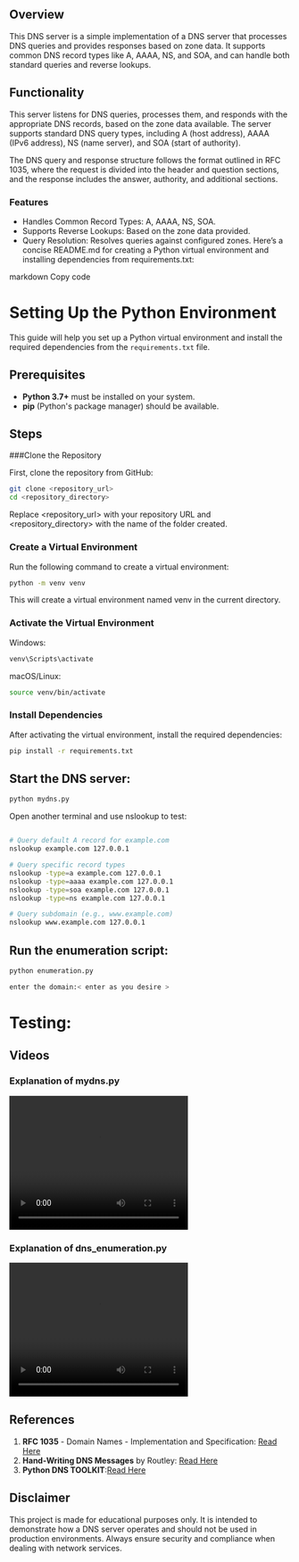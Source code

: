  ## Overview
This DNS server is a simple implementation of a DNS server that processes DNS queries and provides responses based on zone data. It supports common DNS record types like A, AAAA, NS, and SOA, and can handle both standard queries and reverse lookups.

## Functionality

This server listens for DNS queries, processes them, and responds with the appropriate DNS records, based on the zone data available. The server supports standard DNS query types, including A (host address), AAAA (IPv6 address), NS (name server), and SOA (start of authority).

The DNS query and response structure follows the format outlined in RFC 1035, where the request is divided into the header and question sections, and the response includes the answer, authority, and additional sections.

### Features
- Handles Common Record Types: A, AAAA, NS, SOA.
- Supports Reverse Lookups: Based on the zone data provided.
- Query Resolution: Resolves queries against configured zones.
Here’s a concise README.md for creating a Python virtual environment and installing dependencies from requirements.txt:

markdown
Copy code
# Setting Up the Python Environment

This guide will help you set up a Python virtual environment and install the required dependencies from the `requirements.txt` file. 

## Prerequisites

- **Python 3.7+** must be installed on your system.
- **pip** (Python's package manager) should be available.

## Steps

###Clone the Repository

First, clone the repository from GitHub:

```bash
git clone <repository_url>
cd <repository_directory>
```
Replace <repository_url> with your repository URL and <repository_directory> with the name of the folder created.
### Create a Virtual Environment
Run the following command to create a virtual environment:
```bash
python -m venv venv
```
This will create a virtual environment named venv in the current directory.
### Activate the Virtual Environment
Windows:
```bash
venv\Scripts\activate
```
macOS/Linux:
```bash
source venv/bin/activate
```
### Install Dependencies
After activating the virtual environment, install the required dependencies:

```bash
pip install -r requirements.txt
```
## Start the DNS server:

```bash
python mydns.py
```

Open another terminal and use nslookup to test:

```bash

# Query default A record for example.com
nslookup example.com 127.0.0.1

# Query specific record types
nslookup -type=a example.com 127.0.0.1
nslookup -type=aaaa example.com 127.0.0.1
nslookup -type=soa example.com 127.0.0.1
nslookup -type=ns example.com 127.0.0.1

# Query subdomain (e.g., www.example.com)
nslookup www.example.com 127.0.0.1
```
## Run the enumeration script:

```bash
python enumeration.py

enter the domain:< enter as you desire >
```
# Testing:
## Videos

### Explanation of mydns.py
<video width="320" height="240" controls>
  <source src="https://github.com/Pookie-n-Rookie/DNS_SERVER/raw/main/mydns%20(1).mp4" type="video/mp4">

</video>

### Explanation of dns_enumeration.py
<video width="320" height="240" controls>
  <source src="https://github.com/Pookie-n-Rookie/DNS_SERVER/raw/main/dns_enumeration.mp4" type="video/mp4">

</video>

## References

1. **RFC 1035** - Domain Names - Implementation and Specification: [Read Here](https://datatracker.ietf.org/doc/html/rfc1035)  
2. **Hand-Writing DNS Messages** by Routley: [Read Here](https://routley.io/posts/hand-writing-dns-messages)
3. **Python DNS TOOLKIT**:[Read Here](https://pypi.org/project/dnspython/)


## Disclaimer
This project is made for educational purposes only. It is intended to demonstrate how a DNS server operates and should not be used in production environments. Always ensure security and compliance when dealing with network services.










